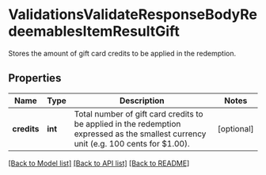 # ValidationsValidateResponseBodyRedeemablesItemResultGift

Stores the amount of gift card credits to be applied in the redemption.

## Properties
Name | Type | Description | Notes
------------ | ------------- | ------------- | -------------
**credits** | **int** | Total number of gift card credits to be applied in the redemption expressed as the smallest currency unit (e.g. 100 cents for $1.00). | [optional] 

[[Back to Model list]](../README.md#documentation-for-models) [[Back to API list]](../README.md#documentation-for-api-endpoints) [[Back to README]](../README.md)


